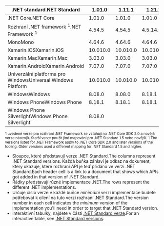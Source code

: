 | <span data-ttu-id="2c192-101">.NET standard</span><span class="sxs-lookup"><span data-stu-id="2c192-101">.NET Standard</span></span>              | <span data-ttu-id="2c192-102">[1.0]</span><span class="sxs-lookup"><span data-stu-id="2c192-102">[1.0]</span></span> | <span data-ttu-id="2c192-103">[1.1]</span><span class="sxs-lookup"><span data-stu-id="2c192-103">[1.1]</span></span>  | <span data-ttu-id="2c192-104">[1.2]</span><span class="sxs-lookup"><span data-stu-id="2c192-104">[1.2]</span></span> | <span data-ttu-id="2c192-105">[1.3]</span><span class="sxs-lookup"><span data-stu-id="2c192-105">[1.3]</span></span> | <span data-ttu-id="2c192-106">[1.4]</span><span class="sxs-lookup"><span data-stu-id="2c192-106">[1.4]</span></span> | <span data-ttu-id="2c192-107">[1.5]</span><span class="sxs-lookup"><span data-stu-id="2c192-107">[1.5]</span></span>      | <span data-ttu-id="2c192-108">[1.6]</span><span class="sxs-lookup"><span data-stu-id="2c192-108">[1.6]</span></span>      | <span data-ttu-id="2c192-109">[2.0]</span><span class="sxs-lookup"><span data-stu-id="2c192-109">[2.0]</span></span>      |
|----------------------------|-------|--------|-------|-------|-------|------------|------------|------------|
| <span data-ttu-id="2c192-110">.NET Core</span><span class="sxs-lookup"><span data-stu-id="2c192-110">.NET Core</span></span>                  | <span data-ttu-id="2c192-111">1.0</span><span class="sxs-lookup"><span data-stu-id="2c192-111">1.0</span></span>   | <span data-ttu-id="2c192-112">1.0</span><span class="sxs-lookup"><span data-stu-id="2c192-112">1.0</span></span>    | <span data-ttu-id="2c192-113">1.0</span><span class="sxs-lookup"><span data-stu-id="2c192-113">1.0</span></span>   | <span data-ttu-id="2c192-114">1.0</span><span class="sxs-lookup"><span data-stu-id="2c192-114">1.0</span></span>   | <span data-ttu-id="2c192-115">1.0</span><span class="sxs-lookup"><span data-stu-id="2c192-115">1.0</span></span>   | <span data-ttu-id="2c192-116">1.0</span><span class="sxs-lookup"><span data-stu-id="2c192-116">1.0</span></span>        | <span data-ttu-id="2c192-117">1.0</span><span class="sxs-lookup"><span data-stu-id="2c192-117">1.0</span></span>        | <span data-ttu-id="2c192-118">2.0</span><span class="sxs-lookup"><span data-stu-id="2c192-118">2.0</span></span>        |
| <span data-ttu-id="2c192-119">Rozhraní .NET framework <sup>1</sup></span><span class="sxs-lookup"><span data-stu-id="2c192-119">.NET Framework <sup>1</sup></span></span>| <span data-ttu-id="2c192-120">4.5</span><span class="sxs-lookup"><span data-stu-id="2c192-120">4.5</span></span>   | <span data-ttu-id="2c192-121">4.5</span><span class="sxs-lookup"><span data-stu-id="2c192-121">4.5</span></span>    | <span data-ttu-id="2c192-122">4.5.1</span><span class="sxs-lookup"><span data-stu-id="2c192-122">4.5.1</span></span> | <span data-ttu-id="2c192-123">4.6</span><span class="sxs-lookup"><span data-stu-id="2c192-123">4.6</span></span>   | <span data-ttu-id="2c192-124">4.6.1</span><span class="sxs-lookup"><span data-stu-id="2c192-124">4.6.1</span></span> | <span data-ttu-id="2c192-125">4.6.1</span><span class="sxs-lookup"><span data-stu-id="2c192-125">4.6.1</span></span>      | <span data-ttu-id="2c192-126">4.6.1</span><span class="sxs-lookup"><span data-stu-id="2c192-126">4.6.1</span></span>      | <span data-ttu-id="2c192-127">4.6.1</span><span class="sxs-lookup"><span data-stu-id="2c192-127">4.6.1</span></span>      |
| <span data-ttu-id="2c192-128">Mono</span><span class="sxs-lookup"><span data-stu-id="2c192-128">Mono</span></span>                       | <span data-ttu-id="2c192-129">4.6</span><span class="sxs-lookup"><span data-stu-id="2c192-129">4.6</span></span>   | <span data-ttu-id="2c192-130">4.6</span><span class="sxs-lookup"><span data-stu-id="2c192-130">4.6</span></span>    | <span data-ttu-id="2c192-131">4.6</span><span class="sxs-lookup"><span data-stu-id="2c192-131">4.6</span></span>   | <span data-ttu-id="2c192-132">4.6</span><span class="sxs-lookup"><span data-stu-id="2c192-132">4.6</span></span>   | <span data-ttu-id="2c192-133">4.6</span><span class="sxs-lookup"><span data-stu-id="2c192-133">4.6</span></span>   | <span data-ttu-id="2c192-134">4.6</span><span class="sxs-lookup"><span data-stu-id="2c192-134">4.6</span></span>        | <span data-ttu-id="2c192-135">4.6</span><span class="sxs-lookup"><span data-stu-id="2c192-135">4.6</span></span>        | <span data-ttu-id="2c192-136">5.4</span><span class="sxs-lookup"><span data-stu-id="2c192-136">5.4</span></span>        |
| <span data-ttu-id="2c192-137">Xamarin.iOS</span><span class="sxs-lookup"><span data-stu-id="2c192-137">Xamarin.iOS</span></span>                | <span data-ttu-id="2c192-138">10.0</span><span class="sxs-lookup"><span data-stu-id="2c192-138">10.0</span></span>  | <span data-ttu-id="2c192-139">10.0</span><span class="sxs-lookup"><span data-stu-id="2c192-139">10.0</span></span>   | <span data-ttu-id="2c192-140">10.0</span><span class="sxs-lookup"><span data-stu-id="2c192-140">10.0</span></span>  | <span data-ttu-id="2c192-141">10.0</span><span class="sxs-lookup"><span data-stu-id="2c192-141">10.0</span></span>  | <span data-ttu-id="2c192-142">10.0</span><span class="sxs-lookup"><span data-stu-id="2c192-142">10.0</span></span>  | <span data-ttu-id="2c192-143">10.0</span><span class="sxs-lookup"><span data-stu-id="2c192-143">10.0</span></span>       | <span data-ttu-id="2c192-144">10.0</span><span class="sxs-lookup"><span data-stu-id="2c192-144">10.0</span></span>       | <span data-ttu-id="2c192-145">10.14</span><span class="sxs-lookup"><span data-stu-id="2c192-145">10.14</span></span>      |
| <span data-ttu-id="2c192-146">Xamarin.Mac</span><span class="sxs-lookup"><span data-stu-id="2c192-146">Xamarin.Mac</span></span>                | <span data-ttu-id="2c192-147">3.0</span><span class="sxs-lookup"><span data-stu-id="2c192-147">3.0</span></span>   | <span data-ttu-id="2c192-148">3.0</span><span class="sxs-lookup"><span data-stu-id="2c192-148">3.0</span></span>    | <span data-ttu-id="2c192-149">3.0</span><span class="sxs-lookup"><span data-stu-id="2c192-149">3.0</span></span>   | <span data-ttu-id="2c192-150">3.0</span><span class="sxs-lookup"><span data-stu-id="2c192-150">3.0</span></span>   | <span data-ttu-id="2c192-151">3.0</span><span class="sxs-lookup"><span data-stu-id="2c192-151">3.0</span></span>   | <span data-ttu-id="2c192-152">3.0</span><span class="sxs-lookup"><span data-stu-id="2c192-152">3.0</span></span>        | <span data-ttu-id="2c192-153">3.0</span><span class="sxs-lookup"><span data-stu-id="2c192-153">3.0</span></span>        | <span data-ttu-id="2c192-154">3.8</span><span class="sxs-lookup"><span data-stu-id="2c192-154">3.8</span></span>        |
| <span data-ttu-id="2c192-155">Xamarin.Android</span><span class="sxs-lookup"><span data-stu-id="2c192-155">Xamarin.Android</span></span>            | <span data-ttu-id="2c192-156">7.0</span><span class="sxs-lookup"><span data-stu-id="2c192-156">7.0</span></span>   | <span data-ttu-id="2c192-157">7.0</span><span class="sxs-lookup"><span data-stu-id="2c192-157">7.0</span></span>    | <span data-ttu-id="2c192-158">7.0</span><span class="sxs-lookup"><span data-stu-id="2c192-158">7.0</span></span>   | <span data-ttu-id="2c192-159">7.0</span><span class="sxs-lookup"><span data-stu-id="2c192-159">7.0</span></span>   | <span data-ttu-id="2c192-160">7.0</span><span class="sxs-lookup"><span data-stu-id="2c192-160">7.0</span></span>   | <span data-ttu-id="2c192-161">7.0</span><span class="sxs-lookup"><span data-stu-id="2c192-161">7.0</span></span>        | <span data-ttu-id="2c192-162">7.0</span><span class="sxs-lookup"><span data-stu-id="2c192-162">7.0</span></span>        | <span data-ttu-id="2c192-163">8.0</span><span class="sxs-lookup"><span data-stu-id="2c192-163">8.0</span></span>        |
| <span data-ttu-id="2c192-164">Univerzální platforma pro Windows</span><span class="sxs-lookup"><span data-stu-id="2c192-164">Universal Windows Platform</span></span> | <span data-ttu-id="2c192-165">10.0</span><span class="sxs-lookup"><span data-stu-id="2c192-165">10.0</span></span>  | <span data-ttu-id="2c192-166">10.0</span><span class="sxs-lookup"><span data-stu-id="2c192-166">10.0</span></span>   | <span data-ttu-id="2c192-167">10.0</span><span class="sxs-lookup"><span data-stu-id="2c192-167">10.0</span></span>  | <span data-ttu-id="2c192-168">10.0</span><span class="sxs-lookup"><span data-stu-id="2c192-168">10.0</span></span>  | <span data-ttu-id="2c192-169">10.0</span><span class="sxs-lookup"><span data-stu-id="2c192-169">10.0</span></span>  | <span data-ttu-id="2c192-170">10.0.16299</span><span class="sxs-lookup"><span data-stu-id="2c192-170">10.0.16299</span></span> | <span data-ttu-id="2c192-171">10.0.16299</span><span class="sxs-lookup"><span data-stu-id="2c192-171">10.0.16299</span></span> | <span data-ttu-id="2c192-172">10.0.16299</span><span class="sxs-lookup"><span data-stu-id="2c192-172">10.0.16299</span></span> |
| <span data-ttu-id="2c192-173">Windows</span><span class="sxs-lookup"><span data-stu-id="2c192-173">Windows</span></span>                    | <span data-ttu-id="2c192-174">8.0</span><span class="sxs-lookup"><span data-stu-id="2c192-174">8.0</span></span>   | <span data-ttu-id="2c192-175">8.0</span><span class="sxs-lookup"><span data-stu-id="2c192-175">8.0</span></span>    | <span data-ttu-id="2c192-176">8.1</span><span class="sxs-lookup"><span data-stu-id="2c192-176">8.1</span></span>   |       |       |            |            |            |
| <span data-ttu-id="2c192-177">Windows Phone</span><span class="sxs-lookup"><span data-stu-id="2c192-177">Windows Phone</span></span>              | <span data-ttu-id="2c192-178">8.1</span><span class="sxs-lookup"><span data-stu-id="2c192-178">8.1</span></span>   | <span data-ttu-id="2c192-179">8.1</span><span class="sxs-lookup"><span data-stu-id="2c192-179">8.1</span></span>    | <span data-ttu-id="2c192-180">8.1</span><span class="sxs-lookup"><span data-stu-id="2c192-180">8.1</span></span>   |       |       |            |            |            |
| <span data-ttu-id="2c192-181">Windows Phone Silverlight</span><span class="sxs-lookup"><span data-stu-id="2c192-181">Windows Phone Silverlight</span></span>  | <span data-ttu-id="2c192-182">8.0</span><span class="sxs-lookup"><span data-stu-id="2c192-182">8.0</span></span>   |        |       |       |       |            |            |            |

<span data-ttu-id="2c192-183"><sup>1 uvedené verze pro rozhraní .NET Framework se vztahují na .NET Core SDK 2.0 a novější verze nástrojů. Starší verze použít jiné mapování pro .NET Standard 1.5 nebo novější. </sup></span><span class="sxs-lookup"><span data-stu-id="2c192-183"><sup>1 The versions listed for .NET Framework apply to .NET Core SDK 2.0 and later versions of the tooling. Older versions used a different mapping for .NET Standard 1.5 and higher. </sup></span></span>

- <span data-ttu-id="2c192-184">Sloupce, které představují verze .NET Standard.</span><span class="sxs-lookup"><span data-stu-id="2c192-184">The columns represent .NET Standard versions.</span></span> <span data-ttu-id="2c192-185">Každá buňka záhlaví je odkaz na dokument, který ukazuje, které rozhraní API je teď přidáno ve verzi .NET Standard.</span><span class="sxs-lookup"><span data-stu-id="2c192-185">Each header cell is a link to a document that shows which APIs got added in that version of .NET Standard.</span></span>
- <span data-ttu-id="2c192-186">Řádky představují různé implementace .NET.</span><span class="sxs-lookup"><span data-stu-id="2c192-186">The rows represent the different .NET implementations.</span></span>
- <span data-ttu-id="2c192-187">Určuje číslo verze v každé buňce *minimální* verzi implementace budete potřebovat k cílení na tuto verzi rozhraní .NET Standard.</span><span class="sxs-lookup"><span data-stu-id="2c192-187">The version number in each cell indicates the *minimum* version of the implementation you'll need in order to target that .NET Standard version.</span></span>
- <span data-ttu-id="2c192-188">Interaktivní tabulky, najdete v části [.NET Standard verze](http://immo.landwerth.net/netstandard-versions/#).</span><span class="sxs-lookup"><span data-stu-id="2c192-188">For an interactive table, see [.NET Standard versions](http://immo.landwerth.net/netstandard-versions/#).</span></span>

[1.0]: https://github.com/dotnet/standard/blob/master/docs/versions/netstandard1.0.md
[1.1]: https://github.com/dotnet/standard/blob/master/docs/versions/netstandard1.1.md
[1.2]: https://github.com/dotnet/standard/blob/master/docs/versions/netstandard1.2.md
[1.3]: https://github.com/dotnet/standard/blob/master/docs/versions/netstandard1.3.md
[1.4]: https://github.com/dotnet/standard/blob/master/docs/versions/netstandard1.4.md
[1.5]: https://github.com/dotnet/standard/blob/master/docs/versions/netstandard1.5.md
[1.6]: https://github.com/dotnet/standard/blob/master/docs/versions/netstandard1.6.md
[2.0]: https://github.com/dotnet/standard/blob/master/docs/versions/netstandard2.0.md

